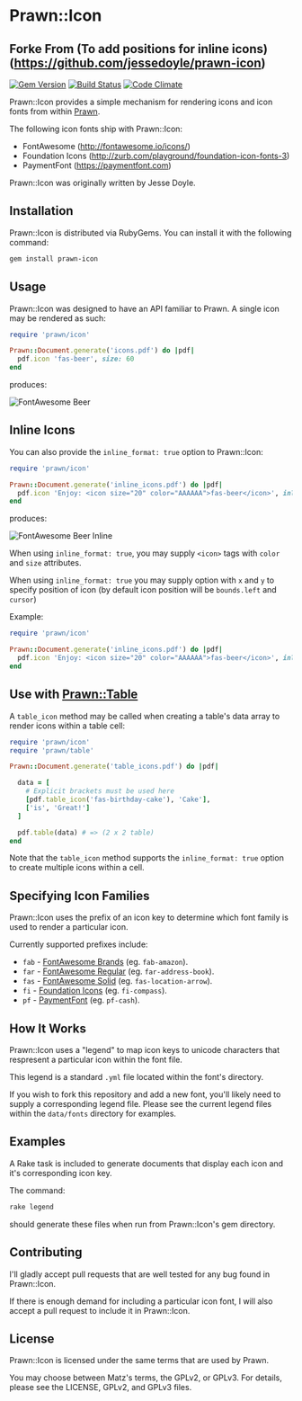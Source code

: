 # Prawn::Icon

## Forke From (To add positions for inline icons) (https://github.com/jessedoyle/prawn-icon)

[![Gem Version](https://badge.fury.io/rb/prawn-icon.svg)](http://badge.fury.io/rb/prawn-icon)
[![Build Status](https://api.travis-ci.org/jessedoyle/prawn-icon.svg?branch=master)](http://travis-ci.org/jessedoyle/prawn-icon)
[![Code Climate](https://codeclimate.com/github/jessedoyle/prawn-icon/badges/gpa.svg)](https://codeclimate.com/github/jessedoyle/prawn-icon)

Prawn::Icon provides a simple mechanism for rendering icons and icon fonts from within [Prawn](https://github.com/prawnpdf/prawn).

The following icon fonts ship with Prawn::Icon:

* FontAwesome (http://fontawesome.io/icons/)
* Foundation Icons (http://zurb.com/playground/foundation-icon-fonts-3)
* PaymentFont (https://paymentfont.com)

Prawn::Icon was originally written by Jesse Doyle.

## Installation

Prawn::Icon is distributed via RubyGems. You can install it with the following command:

```bash
gem install prawn-icon
```

## Usage

Prawn::Icon was designed to have an API familiar to Prawn. A single icon may be rendered as such:

```ruby
require 'prawn/icon'

Prawn::Document.generate('icons.pdf') do |pdf|
  pdf.icon 'fas-beer', size: 60
end
```

produces:

![FontAwesome Beer](https://raw.github.com/jessedoyle/prawn-icon/master/examples/fas-beer.png)

## Inline Icons

You can also provide the `inline_format: true` option to Prawn::Icon:

```ruby
require 'prawn/icon'

Prawn::Document.generate('inline_icons.pdf') do |pdf|
  pdf.icon 'Enjoy: <icon size="20" color="AAAAAA">fas-beer</icon>', inline_format: true
end
```

produces:

![FontAwesome Beer Inline](https://raw.github.com/jessedoyle/prawn-icon/master/examples/fas-beer-inline.png)

When using `inline_format: true`, you may supply `<icon>` tags with `color` and `size` attributes.

When using `inline_format: true` you may supply option with `x` and `y` to specify position of icon (by default icon position will be `bounds.left` and `cursor`)

Example:

```ruby
require 'prawn/icon'

Prawn::Document.generate('inline_icons.pdf') do |pdf|
  pdf.icon 'Enjoy: <icon size="20" color="AAAAAA">fas-beer</icon>', inline_format: true, x: 30, y: 50
end
```


## Use with [Prawn::Table](https://github.com/prawnpdf/prawn-table)

A `table_icon` method may be called when creating a table's data array to render icons within a table cell:

```ruby
require 'prawn/icon'
require 'prawn/table'

Prawn::Document.generate('table_icons.pdf') do |pdf|

  data = [
    # Explicit brackets must be used here
    [pdf.table_icon('fas-birthday-cake'), 'Cake'],
    ['is', 'Great!']
  ]

  pdf.table(data) # => (2 x 2 table)
end
```

Note that the `table_icon` method supports the `inline_format: true` option to create multiple icons within a cell.

## Specifying Icon Families

Prawn::Icon uses the prefix of an icon key to determine which font family is used to render a particular icon.

Currently supported prefixes include:

* `fab` - [FontAwesome Brands](https://fontawesome.com/icons?d=gallery&s=brands&m=free) (eg. `fab-amazon`).
* `far` - [FontAwesome Regular](https://fontawesome.com/icons?d=gallery&s=regular&m=free) (eg. `far-address-book`).
* `fas` - [FontAwesome Solid](https://fontawesome.com/icons?d=gallery&s=solid&m=free) (eg. `fas-location-arrow`).
* `fi` - [Foundation Icons](https://zurb.com/playground/foundation-icon-fonts-3) (eg. `fi-compass`).
* `pf` - [PaymentFont](https://paymentfont.com/#icons) (eg. `pf-cash`).

## How It Works

Prawn::Icon uses a "legend" to map icon keys to unicode characters that respresent a particular icon within the font file.

This legend is a standard `.yml` file located within the font's directory.

If you wish to fork this repository and add a new font, you'll likely need to supply a corresponding legend file. Please see the current legend files within the `data/fonts` directory for examples.

## Examples

A Rake task is included to generate documents that display each icon and it's corresponding icon key.

The command:

```bash
rake legend
```

should generate these files when run from Prawn::Icon's gem directory.

## Contributing

I'll gladly accept pull requests that are well tested for any bug found in Prawn::Icon.

If there is enough demand for including a particular icon font, I will also accept a pull request to include it in Prawn::Icon.

## License

Prawn::Icon is licensed under the same terms that are used by Prawn.

You may choose between Matz's terms, the GPLv2, or GPLv3. For details, please see the LICENSE, GPLv2, and GPLv3 files.
